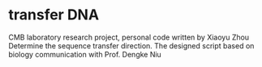 # transfer DNA
CMB laboratory research project, 
personal code written by Xiaoyu Zhou
Determine the sequence transfer direction.
The designed script based on biology communication with Prof. Dengke Niu
